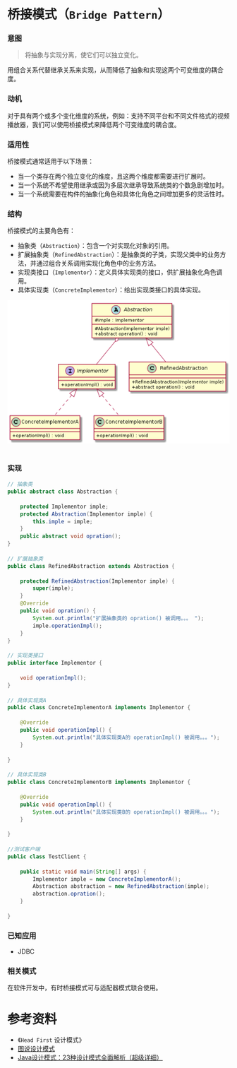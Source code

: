 桥接模式（`Bridge Pattern`）
====================
### **意图**
> 将抽象与实现分离，使它们可以独立变化。

用组合关系代替继承关系来实现，从而降低了抽象和实现这两个可变维度的耦合度。

### **动机**
对于具有两个或多个变化维度的系统，例如：支持不同平台和不同文件格式的视频播放器，我们可以使用桥接模式来降低两个可变维度的耦合度。

### **适用性**
桥接模式通常适用于以下场景：
- 当一个类存在两个独立变化的维度，且这两个维度都需要进行扩展时。
- 当一个系统不希望使用继承或因为多层次继承导致系统类的个数急剧增加时。
- 当一个系统需要在构件的抽象化角色和具体化角色之间增加更多的灵活性时。

### **结构**
桥接模式的主要角色有：
- 抽象类（``Abstraction``）：包含一个对实现化对象的引用。
- 扩展抽象类（``RefinedAbstraction``）：是抽象类的子类，实现父类中的业务方法，并通过组合关系调用实现化角色中的业务方法。
- 实现类接口（``Implementor``）：定义具体实现类的接口，供扩展抽象化角色调用。
- 具体实现类（``ConcreteImplementor``）：给出实现类接口的具体实现。

<div align="center"> <img src="images/26.bridge.png" width="520px"> </div><br>

### **实现**
```java
// 抽象类
public abstract class Abstraction {

	protected Implementor imple;
	protected Abstraction(Implementor imple) {
		this.imple = imple;
	}
	public abstract void opration();
} 

// 扩展抽象类
public class RefinedAbstraction extends Abstraction {

	protected RefinedAbstraction(Implementor imple) {
		super(imple);
	}
	@Override
	public void opration() {
		System.out.println("扩展抽象类的 opration() 被调用。。。 ");
		imple.operationImpl();
	}
}

// 实现类接口
public interface Implementor {

	void operationImpl();
}

// 具体实现类A
public class ConcreteImplementorA implements Implementor {

	@Override
	public void operationImpl() {
		System.out.println("具体实现类A的 operationImpl() 被调用。。。");
	}

}

// 具体实现类B
public class ConcreteImplementorB implements Implementor {

	@Override
	public void operationImpl() {
		System.out.println("具体实现类B的 operationImpl() 被调用。。。");
	}

}

//测试客户端
public class TestClient {

	public static void main(String[] args) {
		Implementor imple = new ConcreteImplementorA();
		Abstraction abstraction = new RefinedAbstraction(imple);
		abstraction.opration();
	}

}
```
### **已知应用**

- JDBC

### **相关模式**
在软件开发中，有时桥接模式可与适配器模式联合使用。

# 参考资料
- 《`Head First` 设计模式》
- [图说设计模式](https://design-patterns.readthedocs.io/zh_CN/latest/index.html)
- [Java设计模式：23种设计模式全面解析（超级详细）](http://c.biancheng.net/design_pattern/)
